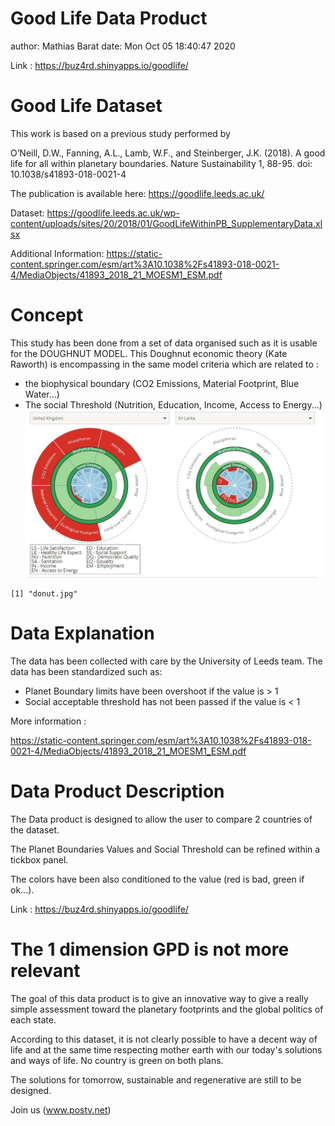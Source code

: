 Good Life Data Product
===
author: Mathias Barat
date: Mon Oct 05 18:40:47 2020

Link : https://buz4rd.shinyapps.io/goodlife/

Good Life Dataset
========================================================

This work is based on a previous study performed by

O’Neill, D.W., Fanning, A.L., Lamb, W.F., and Steinberger, J.K. (2018).
A good life for all within planetary boundaries.
Nature Sustainability 1, 88-95. doi: 10.1038/s41893-018-0021-4

The publication is available here:
https://goodlife.leeds.ac.uk/

Dataset:
https://goodlife.leeds.ac.uk/wp-content/uploads/sites/20/2018/01/GoodLifeWithinPB_SupplementaryData.xlsx

Additional Information:
https://static-content.springer.com/esm/art%3A10.1038%2Fs41893-018-0021-4/MediaObjects/41893_2018_21_MOESM1_ESM.pdf


Concept
========================================================

This study has been done from a set of data organised such as it is usable for the DOUGHNUT MODEL.
This Doughnut economic theory (Kate Raworth) is encompassing in the same model criteria which are related to :
  * the biophysical boundary (CO2 Emissions, Material Footprint, Blue Water...)
  * The social Threshold (Nutrition, Education, Income, Access to Energy...)
![my image](donut.jpg)

```
[1] "donut.jpg"
```

Data Explanation
========================================================

The data has been collected with care by the University of Leeds team.
The data has been standardized such as:
  * Planet Boundary limits have been overshoot if the value is > 1
  * Social acceptable threshold has not been passed if the value is < 1

More information :

https://static-content.springer.com/esm/art%3A10.1038%2Fs41893-018-0021-4/MediaObjects/41893_2018_21_MOESM1_ESM.pdf


Data Product Description
========================================================

The Data product is designed to allow the user to compare 2 countries of the dataset.

The Planet Boundaries Values and Social Threshold can be refined within a tickbox panel.

The colors have been also conditioned to the value (red is bad, green if ok...).

Link : https://buz4rd.shinyapps.io/goodlife/


The 1 dimension GPD is not more relevant
========================================================

The goal of this data product is to give an innovative way to give a really simple assessment toward the planetary footprints and the global politics of each state.

According to this dataset, it is not clearly possible to have a decent way of life and at the same time respecting mother earth with our today's solutions and ways of life. No country is green on both plans.

The solutions for tomorrow, sustainable and regenerative are still to be designed.

Join us (www.postv.net)
